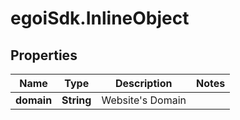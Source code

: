 # egoiSdk.InlineObject

## Properties
Name | Type | Description | Notes
------------ | ------------- | ------------- | -------------
**domain** | **String** | Website&#39;s Domain | 


